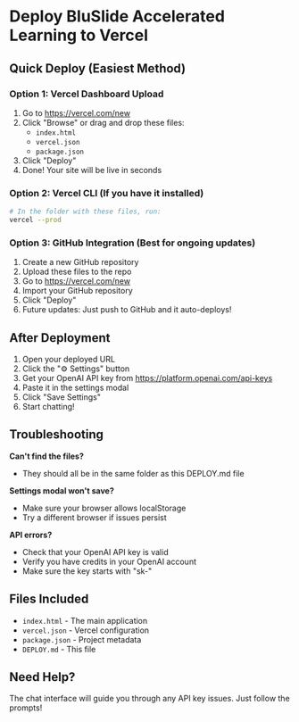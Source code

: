 # Deploy BluSlide Accelerated Learning to Vercel

## Quick Deploy (Easiest Method)

### Option 1: Vercel Dashboard Upload
1. Go to https://vercel.com/new
2. Click "Browse" or drag and drop these files:
   - `index.html`
   - `vercel.json`
   - `package.json`
3. Click "Deploy"
4. Done! Your site will be live in seconds

### Option 2: Vercel CLI (If you have it installed)
```bash
# In the folder with these files, run:
vercel --prod
```

### Option 3: GitHub Integration (Best for ongoing updates)
1. Create a new GitHub repository
2. Upload these files to the repo
3. Go to https://vercel.com/new
4. Import your GitHub repository
5. Click "Deploy"
6. Future updates: Just push to GitHub and it auto-deploys!

## After Deployment

1. Open your deployed URL
2. Click the "⚙️ Settings" button
3. Get your OpenAI API key from https://platform.openai.com/api-keys
4. Paste it in the settings modal
5. Click "Save Settings"
6. Start chatting!

## Troubleshooting

**Can't find the files?**
- They should all be in the same folder as this DEPLOY.md file

**Settings modal won't save?**
- Make sure your browser allows localStorage
- Try a different browser if issues persist

**API errors?**
- Check that your OpenAI API key is valid
- Verify you have credits in your OpenAI account
- Make sure the key starts with "sk-"

## Files Included

- `index.html` - The main application
- `vercel.json` - Vercel configuration
- `package.json` - Project metadata
- `DEPLOY.md` - This file

## Need Help?

The chat interface will guide you through any API key issues. Just follow the prompts!
